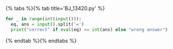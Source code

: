 {% tabs %}{% tab title='BJ_13420.py' %}

```py
for _ in range(int(input())):
  eq, ans = input().split('=')
  print("correct" if eval(eq) == int(ans) else "wrong answer")
```

{% endtab %}{% endtabs %}
